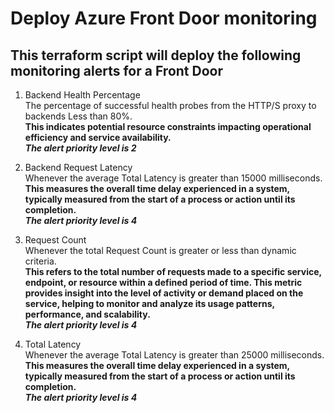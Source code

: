 # Deploy Azure Front Door monitoring
## This terraform script will deploy the following monitoring alerts for a Front Door

1. Backend Health Percentage  
The percentage of successful health probes from the HTTP/S proxy to backends Less than 80%.  
**This indicates potential resource constraints impacting operational efficiency and service availability.**  
***The alert priority level is 2***  

2. Backend Request Latency  
Whenever the average Total Latency is greater than 15000 milliseconds.  
**This measures the overall time delay experienced in a system, typically measured from the start of a process or action until its completion.**  
***The alert priority level is 4***  

3. Request Count  
Whenever the total Request Count is greater or less than dynamic criteria.  
**This refers to the total number of requests made to a specific service, endpoint, or resource within a defined period of time. This metric provides insight into the level of activity or demand placed on the service, helping to monitor and analyze its usage patterns, performance, and scalability.**  
***The alert priority level is 4***  

4. Total Latency  
Whenever the average Total Latency is greater than 25000 milliseconds.  
**This measures the overall time delay experienced in a system, typically measured from the start of a process or action until its completion.**  
***The alert priority level is 4***   
